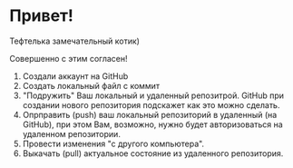 # Привет!

Тефтелька замечательный котик)

Совершенно с этим согласен!

1. Создали аккаунт на GitHub
2. Создать локальный файл с коммит
3. "Подружить" Ваш локальный и удаленный репозитрой. GitHub при создании нового репозитория подскажет как это можно сделать.
4. Опрправить (push) ваш локальный репозиторий в удаленный (на GitHub), при этом Вам, возможно, нужно будет авторизоваться на удаленном репозитории.
5. Провести изменения "с другого компьютера".
6. Выкачать (pull) актуальное состояние из удаленного репозитория.